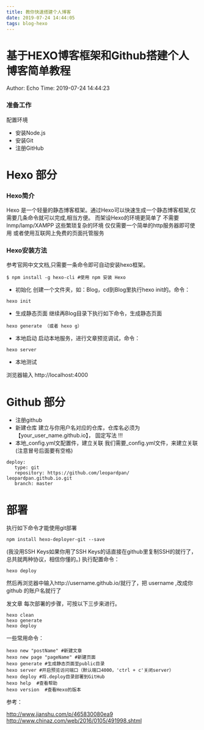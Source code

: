 ```yaml
---
title: 教你快速搭建个人博客
date: 2019-07-24 14:44:05
tags: blog-hexo
---
```


# 基于HEXO博客框架和Github搭建个人博客简单教程
Author: Echo
Time: 2019-07-24 14:44:23

### 准备工作
配置环境

* 安装Node.js
* 安装Git
* 注册GitHub

# Hexo 部分
### Hexo简介
Hexo 是一个轻量的静态博客框架。通过Hexo可以快速生成一个静态博客框架,仅需要几条命令就可以完成,相当方便。
而架设Hexo的环境更简单了 不需要 lnmp/lamp/XAMPP 这些繁琐复杂的环境 仅仅需要一个简单的http服务器即可使用 或者使用互联网上免费的页面托管服务

### Hexo安装方法
参考官网中文文档,只需要一条命令即可自动安装hexo框架。
```
$ npm install -g hexo-cli #使用 npm 安装 Hexo
```

* 初始化
创建一个文件夹，如：Blog，cd到Blog里执行hexo init的。命令：
```
hexo init
```
* 生成静态页面
继续再Blog目录下执行如下命令，生成静态页面
```
hexo generate （或者 hexo g）
```

* 本地启动
启动本地服务，进行文章预览调试，命令：
```
hexo server
```

* 本地测试

浏览器输入 http://localhost:4000

# Github 部分
* 注册github
* 新建仓库
建立与你用户名对应的仓库，仓库名必须为【your_user_name.github.io】， 固定写法 !!!
* 本地_config.yml文配置件，建立关联
我们需要_config.yml文件，来建立关联(注意冒号后面要有空格)
```
deploy:  
   type: git   
   repository: https://github.com/leopardpan/  leopardpan.github.io.git  
   branch: master
```
# 部署
执行如下命令才能使用git部署
```
npm install hexo-deployer-git --save
```
(我没用SSH Keys如果你用了SSH Keys的话直接在github里复制SSH的就行了，总共就两种协议，相信你懂的。)
执行配置命令：
```
hexo deploy
```
然后再浏览器中输入http://username.github.io/就行了，把 username ,改成你 github 的账户名就行了

发文章
每次部署的步骤，可按以下三步来进行。
```
hexo clean  
hexo generate  
hexo deploy
```
一些常用命令：
```
hexo new "postName" #新建文章  
hexo new page "pageName" #新建页面  
hexo generate #生成静态页面至public目录  
hexo server #开启预览访问端口（默认端口4000，'ctrl + c'关闭server）  
hexo deploy #将.deploy目录部署到GitHub  
hexo help  #查看帮助  
hexo version  #查看Hexo的版本
```
参考：

http://www.jianshu.com/p/465830080ea9
http://www.chinaz.com/web/2016/0105/491998.shtml